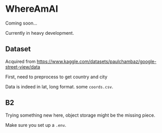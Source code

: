 # WhereAmAI

Coming soon...

Currently in heavy development.

## Dataset

Acquired from https://www.kaggle.com/datasets/paulchambaz/google-street-view/data

First, need to preprocess to get country and city

Data is indeed in lat, long format. some `coords.csv`.


## B2

Trying something new here, object storage might be the missing piece.

Make sure you set up a `.env`.